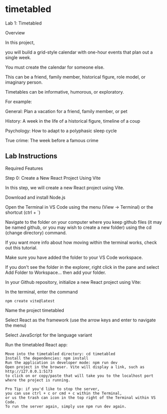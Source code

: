 # timetabled

Lab 1: Timetabled

Overview

In this project, 

you will build a grid-style calendar with one-hour events that plan out a single week. 

You must create the calendar for someone else. 

This can be a friend, family member, historical figure, role model, or imaginary person. 

Timetables can be informative, humorous, or exploratory. 

For example:


General: Plan a vacation for a friend, family member, or pet

History: A week in the life of a historical figure, timeline of a coup

Psychology: How to adapt to a polyphasic sleep cycle

True crime: The week before a famous crime


## Lab Instructions

Required Features

Step 0: Create a New React Project Using Vite

In this step, we will create a new React project using Vite.


Download and install Node.js


Open the Terminal in VS Code using the menu (View -> Terminal) or the shortcut (ctrl + `)

Navigate to the folder on your computer where you keep github files (it may be named github, 
or you may wish to create a new folder) using the cd (change directory) command.

If you want more info about how moving within the terminal works, check out this tutorial.

Make sure you have added the folder to your VS Code workspace. 

If you don't see the folder in the explorer, right click in the pane and select Add Folder to Workspace... then add your folder.

In your Github repository, initialize a new React project using Vite:

In the terminal, enter the command 

```
npm create vite@latest
```

Name the project timetabled

Select React as the framework (use the arrow keys and enter to navigate the menu)

Select JavaScript for the language variant

Run the timetabled React app:

```
Move into the timetabled directory: cd timetabled
Install the dependencies: npm install
Run the application in developer mode: npm run dev
Open project in the browser. Vite will display a link, such as 
http://127.0.0.1:5173 
to click on or copy/paste that will take you to the localhost port where the project is running.

Pro Tip: if you'd like to stop the server, 
you can use ctrl + c or cmd + c within the Terminal, 
or us the trash can icon in the top right of the Terminal within VS Code. 
To run the server again, simply use npm run dev again.
```


